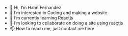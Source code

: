 - 👋 Hi, I’m Hahn Fernandez
- 👀 I’m interested in Coding and making a website
- 🌱 I’m currently learning Reactjs
- 💞️ I’m looking to collaborate on doing a site using reactjs
- 📫 How to reach me, just contact me here

<!---
suave06/suave06 is a ✨ special ✨ repository because its `README.md` (this file) appears on your GitHub profile.
You can click the Preview link to take a look at your changes.
--->
